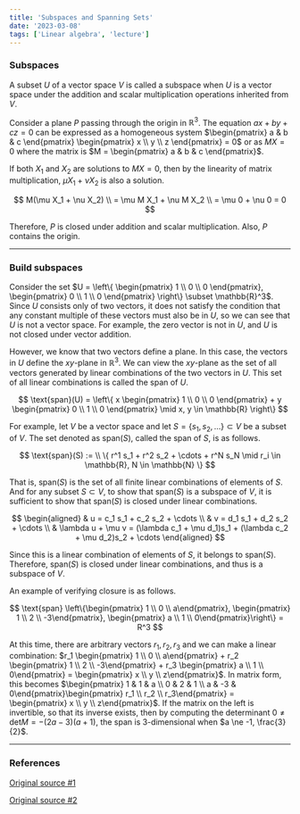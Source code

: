 ```yaml
---
title: 'Subspaces and Spanning Sets'
date: '2023-03-08'
tags: ['Linear algebra', 'lecture']
---
```


### Subspaces

A subset $U$ of a vector space $V$ is called a subspace when $U$ is a vector space under the addition and scalar multiplication operations inherited from $V$.

Consider a plane $P$ passing through the origin in $\mathbb{R}^3$. The equation $ax + by + cz = 0$ can be expressed as a homogeneous system $\begin{pmatrix} a & b & c \end{pmatrix} \begin{pmatrix} x \\ y \\ z \end{pmatrix} = 0$ or as $MX = 0$ where the matrix is $M = \begin{pmatrix} a & b & c \end{pmatrix}$.

If both $X_1$ and $X_2$ are solutions to $MX=0$, then by the linearity of matrix multiplication, $\mu X_1 + \nu X_2$ is also a solution.

$$
M(\mu X_1 + \nu X_2) \\ = \mu M X_1 + \nu M X_2 \\ = \mu 0 + \nu 0 = 0
$$

Therefore, $P$ is closed under addition and scalar multiplication. Also, $P$ contains the origin.

---

### Build subspaces

Consider the set $U = \left\{ \begin{pmatrix} 1 \\ 0 \\ 0 \end{pmatrix}, \begin{pmatrix} 0 \\ 1 \\ 0 \end{pmatrix} \right\} \subset \mathbb{R}^3$. Since $U$ consists only of two vectors, it does not satisfy the condition that any constant multiple of these vectors must also be in $U$, so we can see that $U$ is not a vector space. For example, the zero vector is not in $U$, and $U$ is not closed under vector addition.

However, we know that two vectors define a plane. In this case, the vectors in $U$ define the $xy$-plane in $\mathbb{R}^3$. We can view the $xy$-plane as the set of all vectors generated by linear combinations of the two vectors in $U$. This set of all linear combinations is called the span of $U$.

$$
\text{span}(U) = \left\{ x \begin{pmatrix} 1 \\ 0 \\ 0 \end{pmatrix} + y \begin{pmatrix} 0 \\ 1 \\ 0 \end{pmatrix} \mid x, y \in \mathbb{R} \right\}
$$

For example, let $V$ be a vector space and let $S = \{s_1, s_2, \dots\} \subset V$ be a subset of $V$. The set denoted as $\text{span}(S)$, called the span of $S$, is as follows.

$$
\text{span}(S) := \\
\{ r^1 s_1 + r^2 s_2 + \cdots + r^N s_N \mid r_i \in \mathbb{R}, N \in \mathbb{N} \}
$$

That is, $\text{span}(S)$ is the set of all finite linear combinations of elements of $S$. And for any subset $S \subset V$, to show that $\text{span}(S)$ is a subspace of $V$, it is sufficient to show that $\text{span}(S)$ is closed under linear combinations.

$$
\begin{aligned}
& u = c_1 s_1 + c_2 s_2 + \cdots \\ 
& v = d_1 s_1 + d_2 s_2 + \cdots \\
& \lambda u + \mu v = (\lambda c_1 + \mu d_1)s_1 + (\lambda c_2 + \mu d_2)s_2 + \cdots
\end{aligned}
$$

Since this is a linear combination of elements of $S$, it belongs to $\text{span}(S)$.
Therefore, $\text{span}(S)$ is closed under linear combinations, and thus is a subspace of $V$.

An example of verifying closure is as follows.

$$
\text{span} \left\{\begin{pmatrix} 1 \\ 0 \\ a\end{pmatrix}, \begin{pmatrix} 1 \\ 2 \\ -3\end{pmatrix}, \begin{pmatrix} a \\ 1 \\ 0\end{pmatrix}\right\} = R^3
$$

At this time, there are arbitrary vectors $r_1, r_2, r_3$ and we can make a linear combination: $r_1 \begin{pmatrix} 1 \\ 0 \\ a\end{pmatrix} + r_2 \begin{pmatrix} 1 \\ 2 \\ -3\end{pmatrix} + r_3 \begin{pmatrix} a \\ 1 \\ 0\end{pmatrix} = \begin{pmatrix} x \\ y \\ z\end{pmatrix}$. In matrix form, this becomes $\begin{pmatrix} 1 & 1 & a \\ 0 & 2 & 1 \\ a & -3 & 0\end{pmatrix}\begin{pmatrix} r_1 \\ r_2 \\ r_3\end{pmatrix} = \begin{pmatrix} x \\ y \\ z\end{pmatrix}$. If the matrix on the left is invertible, so that its inverse exists, then by computing the determinant $0 \ne \text{det} M = -(2a-3)(a+1)$, the span is 3-dimensional when $a \ne -1, \frac{3}{2}$.

---

### References

[Original source #1](http://matrix.skku.ac.kr/2015-Album/BigBook-LinearAlgebra-2015.pdf)

[Original source #2](https://www.math.ucdavis.edu/~linear/linear-guest.pdf)
